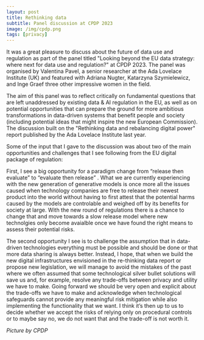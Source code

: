 ```yaml
---
layout: post
title: Rethinking data
subtitle: Panel discussion at CPDP 2023
image: /img/cpdp.png
tags: [privacy]
---
```

It was a great pleasure to discuss about the future of data use and regulation as part of the panel titled "Looking beyond the EU data strategy: where next for data use and regulation?" at CPDP 2023.
The panel was organised by Valentina Pavel, a senior researcher at the Ada Lovelace Institute (UK) and featured with Adriana Nugter, Katarzyna Szymielewicz, and Inge Graef three other impressive women in the field.

The aim of this panel was to reflect critically on fundamental questions that are left unaddressed by existing data & AI regulation in the EU, as well as on potential opportunities that can prepare the ground for more ambitious transformations in data-driven systems that benefit people and society (including potential ideas that might inspire the new European Commission).
The discussion built on the "Rethinking data and rebalancing digital power" report published by the Ada Lovelace Institute last year.

Some of the input that I gave to the discussion was about two of the main opportunities and challenges that I see following from the EU digital package of regulation:

First, I see a big opportunity for a paradigm change from “release then evaluate” to “evaluate then release” .
What we are currently experiencing with the new generation of generative models is once more all the issues caused when technology companies are free to release their newest product into the world without having to first attest
that the potential harms caused by the models are controlable and weighed off by its benefits for society at large.
With the new round of regulations there is a chance to change that and move towards a slow release model where new technolgies only become avaialble
once we have found the right means to assess their potential risks. 

The second opportunity I see is to challenge the assumption that in data-driven technologies everything must be possible and should be done or that more data sharing is always better.
Instead, I hope, that when we build the new digital infrastructures envisioned in the re-thinking data report or propose new legislation,
we will manage to avoid the mistakes of the past where we often assumed that some technological silver bullet solutions will save us and, for example,
resolve any trade-offs between privacy and utility we have to make.
Going forward we should be very open and explicit about the trade-offs we have to make and acknowledge when technological safeguards cannot provide any meaningful risk mitigation while also implementing the functionality that we want.
I think it’s then up to us to decide whether we accept the risks of relying only on procedural controls or to maybe say no, we do not want that and the trade-off is not worth it.

*Picture by CPDP*